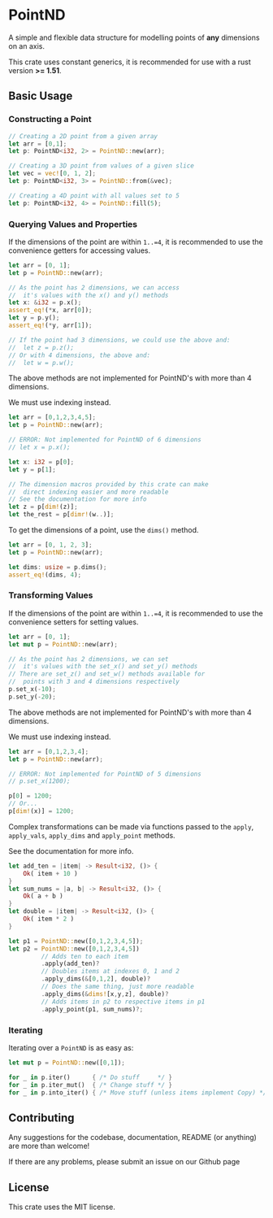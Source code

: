 
# PointND

A simple and flexible data structure for modelling points of **any** dimensions on an axis.

This crate uses constant generics, it is recommended for use with a rust version **>= 1.51**.

## Basic Usage

### Constructing a Point

```rust
// Creating a 2D point from a given array
let arr = [0,1];
let p: PointND<i32, 2> = PointND::new(arr);

// Creating a 3D point from values of a given slice
let vec = vec![0, 1, 2];
let p: PointND<i32, 3> = PointND::from(&vec);

// Creating a 4D point with all values set to 5
let p: PointND<i32, 4> = PointND::fill(5);
```

### Querying Values and Properties 

If the dimensions of the point are within ```1..=4```, it is 
recommended to use the convenience getters for accessing values.

```rust
let arr = [0, 1];
let p = PointND::new(arr);

// As the point has 2 dimensions, we can access
//  it's values with the x() and y() methods
let x: &i32 = p.x();
assert_eq!(*x, arr[0]);
let y = p.y();
assert_eq!(*y, arr[1]);

// If the point had 3 dimensions, we could use the above and:
//  let z = p.z();
// Or with 4 dimensions, the above and:
//  let w = p.w();
```

The above methods are not implemented for PointND's with more than 4 dimensions. 

We must use indexing instead.

```rust
let arr = [0,1,2,3,4,5];
let p = PointND::new(arr);

// ERROR: Not implemented for PointND of 6 dimensions
// let x = p.x();

let x: i32 = p[0];
let y = p[1];

// The dimension macros provided by this crate can make
//  direct indexing easier and more readable
// See the documentation for more info
let z = p[dim!(z)];
let the_rest = p[dimr!(w..)];
```

To get the dimensions of a point, use the ```dims()``` method.

```rust
let arr = [0, 1, 2, 3];
let p = PointND::new(arr);

let dims: usize = p.dims();
assert_eq!(dims, 4);
```

### Transforming Values

If the dimensions of the point are within ```1..=4```, it is 
recommended to use the convenience setters for setting values.

```rust
let arr = [0, 1];
let mut p = PointND::new(arr);

// As the point has 2 dimensions, we can set
//  it's values with the set_x() and set_y() methods
// There are set_z() and set_w() methods available for
//  points with 3 and 4 dimensions respectively
p.set_x(-10);
p.set_y(-20);
```

The above methods are not implemented for PointND's with more than 4 dimensions. 

We must use indexing instead.

```rust
let arr = [0,1,2,3,4];
let p = PointND::new(arr);

// ERROR: Not implemented for PointND of 5 dimensions
// p.set_x(1200);

p[0] = 1200;
// Or...
p[dim!(x)] = 1200;
```

Complex transformations can be made via functions passed to the ```apply```, 
```apply_vals```, ```apply_dims``` and ```apply_point``` methods. 

See the documentation for more info.

```rust
let add_ten = |item| -> Result<i32, ()> {
    Ok( item + 10 )
}
let sum_nums = |a, b| -> Result<i32, ()> {
    Ok( a + b )
}
let double = |item| -> Result<i32, ()> {
    Ok( item * 2 )
}

let p1 = PointND::new([0,1,2,3,4,5]);
let p2 = PointND::new([0,1,2,3,4,5])
         // Adds ten to each item
         .apply(add_ten)?
         // Doubles items at indexes 0, 1 and 2
         .apply_dims(&[0,1,2], double)?
         // Does the same thing, just more readable
         .apply_dims(&dims![x,y,z], double)?
         // Adds items in p2 to respective items in p1
         .apply_point(p1, sum_nums)?;
```

### Iterating

Iterating over a ```PointND``` is as easy as:

```rust
let mut p = PointND::new([0,1]);

for _ in p.iter()      { /* Do stuff     */ }
for _ in p.iter_mut()  { /* Change stuff */ }
for _ in p.into_iter() { /* Move stuff (unless items implement Copy) */ }
```

## Contributing

Any suggestions for the codebase, documentation, README (or anything) are more than welcome!

If there are any problems, please submit an issue on our Github page

## License

This crate uses the MIT license.
